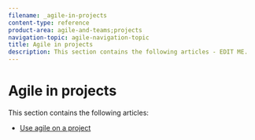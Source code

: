 ```yaml
---
filename: _agile-in-projects
content-type: reference
product-area: agile-and-teams;projects
navigation-topic: agile-navigation-topic
title: Agile in projects
description: This section contains the following articles - EDIT ME.
---
```


# Agile in projects

This section contains the following articles:

* [Use agile on a project](../../agile/agile-in-projects/use-agile-on-a-project.md)

